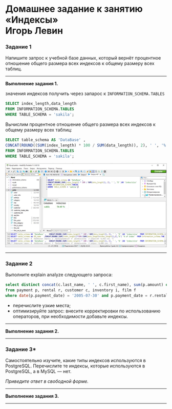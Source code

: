 # Домашнее задание к занятию «Индексы» <br/> Игорь Левин

### Задание 1

Напишите запрос к учебной базе данных, который вернёт процентное отношение общего размера всех индексов к общему размеру всех таблиц.

---

**Выполнение задания 1.**


значения индексов получить через запарос к `INFORMATION_SCHEMA.TABLES`
```sql
SELECT index_length,data_length
FROM INFORMATION_SCHEMA.TABLES 
WHERE TABLE_SCHEMA = 'sakila';
```

Вычислим процентное отношение общего размера всех индексов к общему размеру всех таблиц:

```sql
SELECT table_schema AS 'DataBase' , 
CONCAT(ROUND((SUM(index_length) * 100 / SUM(data_length)), 2), ' ', '%' )AS 'index/size'
FROM INFORMATION_SCHEMA.TABLES 
WHERE TABLE_SCHEMA = 'sakila';


```
 ![sakila_indexes.JPG](https://github.com/elekpow/netology/blob/main/reldb/lesson5/images/sakila_indexes.JPG)


---
### Задание 2

Выполните explain analyze следующего запроса:
```sql
select distinct concat(c.last_name, ' ', c.first_name), sum(p.amount) over (partition by c.customer_id, f.title)
from payment p, rental r, customer c, inventory i, film f
where date(p.payment_date) = '2005-07-30' and p.payment_date = r.rental_date and r.customer_id = c.customer_id and i.inventory_id = r.inventory_id
```
- перечислите узкие места;
- оптимизируйте запрос: внесите корректировки по использованию операторов, при необходимости добавьте индексы.
---



**Выполнение задания 2.**


---

### Задание 3*

Самостоятельно изучите, какие типы индексов используются в PostgreSQL. Перечислите те индексы, которые используются в PostgreSQL, а в MySQL — нет.

*Приведите ответ в свободной форме.*

---

**Выполнение задания 3.**


---